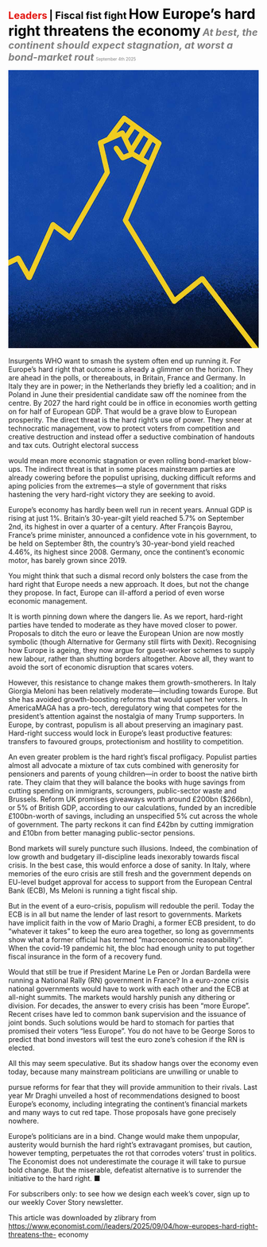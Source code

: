<span style="color:#E3120B; font-size:14.9pt; font-weight:bold;">Leaders</span> <span style="color:#000000; font-size:14.9pt; font-weight:bold;">| Fiscal fist fight</span>
<span style="color:#000000; font-size:21.0pt; font-weight:bold;">How Europe’s hard right threatens the economy</span>
<span style="color:#808080; font-size:14.9pt; font-weight:bold; font-style:italic;">At best, the continent should expect stagnation, at worst a bond-market rout</span>
<span style="color:#808080; font-size:6.2pt;">September 4th 2025</span>

![](../images/005_How_Europes_hard_right_threatens_the_economy/p0022_img01.jpeg)

Insurgents WHO want to smash the system often end up running it. For Europe’s hard right that outcome is already a glimmer on the horizon. They are ahead in the polls, or thereabouts, in Britain, France and Germany. In Italy they are in power; in the Netherlands they briefly led a coalition; and in Poland in June their presidential candidate saw off the nominee from the centre. By 2027 the hard right could be in office in economies worth getting on for half of European GDP. That would be a grave blow to European prosperity. The direct threat is the hard right’s use of power. They sneer at technocratic management, vow to protect voters from competition and creative destruction and instead offer a seductive combination of handouts and tax cuts. Outright electoral success

would mean more economic stagnation or even rolling bond-market blow- ups. The indirect threat is that in some places mainstream parties are already cowering before the populist uprising, ducking difficult reforms and aping policies from the extremes—a style of government that risks hastening the very hard-right victory they are seeking to avoid.

Europe’s economy has hardly been well run in recent years. Annual GDP is rising at just 1%. Britain’s 30-year-gilt yield reached 5.7% on September 2nd, its highest in over a quarter of a century. After François Bayrou, France’s prime minister, announced a confidence vote in his government, to be held on September 8th, the country’s 30-year-bond yield reached 4.46%, its highest since 2008. Germany, once the continent’s economic motor, has barely grown since 2019.

You might think that such a dismal record only bolsters the case from the hard right that Europe needs a new approach. It does, but not the change they propose. In fact, Europe can ill-afford a period of even worse economic management.

It is worth pinning down where the dangers lie. As we report, hard-right parties have tended to moderate as they have moved closer to power. Proposals to ditch the euro or leave the European Union are now mostly symbolic (though Alternative for Germany still flirts with Dexit). Recognising how Europe is ageing, they now argue for guest-worker schemes to supply new labour, rather than shutting borders altogether. Above all, they want to avoid the sort of economic disruption that scares voters.

However, this resistance to change makes them growth-smotherers. In Italy Giorgia Meloni has been relatively moderate—including towards Europe. But she has avoided growth-boosting reforms that would upset her voters. In AmericaMAGA has a pro-tech, deregulatory wing that competes for the president’s attention against the nostalgia of many Trump supporters. In Europe, by contrast, populism is all about preserving an imaginary past. Hard-right success would lock in Europe’s least productive features: transfers to favoured groups, protectionism and hostility to competition.

An even greater problem is the hard right’s fiscal profligacy. Populist parties almost all advocate a mixture of tax cuts combined with generosity for pensioners and parents of young children—in order to boost the native birth rate. They claim that they will balance the books with huge savings from cutting spending on immigrants, scroungers, public-sector waste and Brussels. Reform UK promises giveaways worth around £200bn ($266bn), or 5% of British GDP, according to our calculations, funded by an incredible £100bn-worth of savings, including an unspecified 5% cut across the whole of government. The party reckons it can find £42bn by cutting immigration and £10bn from better managing public-sector pensions.

Bond markets will surely puncture such illusions. Indeed, the combination of low growth and budgetary ill-discipline leads inexorably towards fiscal crisis. In the best case, this would enforce a dose of sanity. In Italy, where memories of the euro crisis are still fresh and the government depends on EU-level budget approval for access to support from the European Central Bank (ECB), Ms Meloni is running a tight fiscal ship.

But in the event of a euro-crisis, populism will redouble the peril. Today the ECB is in all but name the lender of last resort to governments. Markets have implicit faith in the vow of Mario Draghi, a former ECB president, to do “whatever it takes” to keep the euro area together, so long as governments show what a former official has termed “macroeconomic reasonability”. When the covid-19 pandemic hit, the bloc had enough unity to put together fiscal insurance in the form of a recovery fund.

Would that still be true if President Marine Le Pen or Jordan Bardella were running a National Rally (RN) government in France? In a euro-zone crisis national governments would have to work with each other and the ECB at all-night summits. The markets would harshly punish any dithering or division. For decades, the answer to every crisis has been “more Europe”. Recent crises have led to common bank supervision and the issuance of joint bonds. Such solutions would be hard to stomach for parties that promised their voters “less Europe”. You do not have to be George Soros to predict that bond investors will test the euro zone’s cohesion if the RN is elected.

All this may seem speculative. But its shadow hangs over the economy even today, because many mainstream politicians are unwilling or unable to

pursue reforms for fear that they will provide ammunition to their rivals. Last year Mr Draghi unveiled a host of recommendations designed to boost Europe’s economy, including integrating the continent’s financial markets and many ways to cut red tape. Those proposals have gone precisely nowhere.

Europe’s politicians are in a bind. Change would make them unpopular, austerity would burnish the hard right’s extravagant promises, but caution, however tempting, perpetuates the rot that corrodes voters’ trust in politics. The Economist does not underestimate the courage it will take to pursue bold change. But the miserable, defeatist alternative is to surrender the initiative to the hard right. ■

For subscribers only: to see how we design each week’s cover, sign up to our weekly Cover Story newsletter.

This article was downloaded by zlibrary from https://www.economist.com//leaders/2025/09/04/how-europes-hard-right-threatens-the- economy
